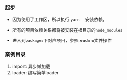 ### 起步

* 因为使用了工作区，所以执行 `yarn  ` 安装依赖，

* 所有的项目依赖关系都将被安装在根目录的`node_modules`
* 进入到`packages`下对应项目，参照readme文件操作

### 案例目录

1.  import: 异步懒加载
2.  loader: 编写简单loader
